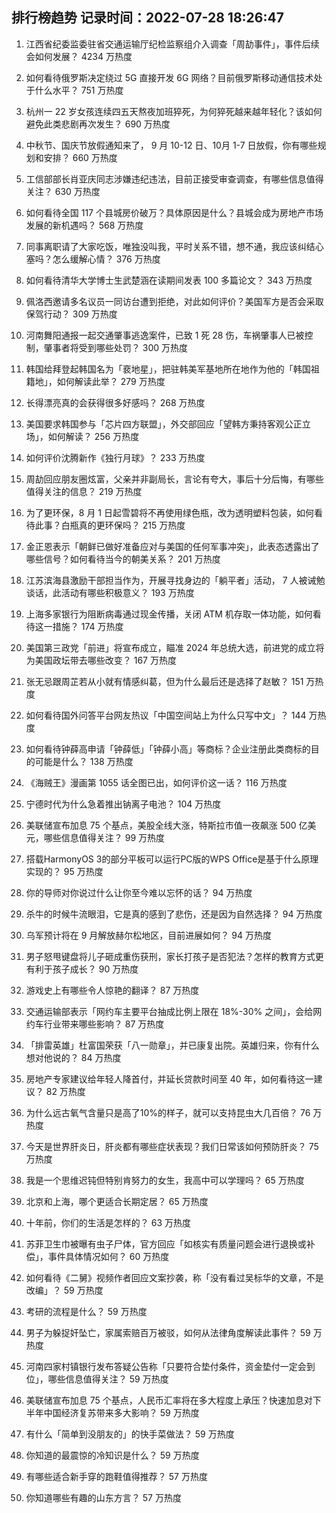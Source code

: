 
## 排行榜趋势 记录时间：2022-07-28 18:26:47
  
  1. 江西省纪委监委驻省交通运输厅纪检监察组介入调查「周劼事件」，事件后续会如何发展？ 4234 万热度
    
  2. 如何看待俄罗斯决定绕过 5G 直接开发 6G 网络？目前俄罗斯移动通信技术处于什么水平？ 751 万热度
    
  3. 杭州一 22 岁女孩连续四五天熬夜加班猝死，为何猝死越来越年轻化？该如何避免此类悲剧再次发生？ 690 万热度
    
  4. 中秋节、国庆节放假通知来了， 9 月 10-12 日、10月 1-7 日放假，你有哪些规划和安排？ 660 万热度
    
  5. 工信部部长肖亚庆同志涉嫌违纪违法，目前正接受审查调查，有哪些信息值得关注？ 630 万热度
    
  6. 如何看待全国 117 个县城房价破万？具体原因是什么？县城会成为房地产市场发展的新机遇吗？ 568 万热度
    
  7. 同事离职请了大家吃饭，唯独没叫我，平时关系不错，想不通，我应该纠结心塞吗？怎么缓解心情？ 376 万热度
    
  8. 如何看待清华大学博士生武楚涵在读期间发表 100 多篇论文？ 343 万热度
    
  9. 佩洛西邀请多名议员一同访台遭到拒绝，对此如何评价？美国军方是否会采取保驾行动？ 309 万热度
    
  10. 河南舞阳通报一起交通肇事逃逸案件，已致 1 死 28 伤，车祸肇事人已被控制，肇事者将受到哪些处罚？ 300 万热度
    
  11. 韩国给拜登起韩国名为「裵地星」，把驻韩美军基地所在地作为他的「韩国祖籍地」，如何解读此举？ 279 万热度
    
  12. 长得漂亮真的会获得很多好感吗？ 268 万热度
    
  13. 美国要求韩国参与「芯片四方联盟」，外交部回应「望韩方秉持客观公正立场」，如何解读？ 256 万热度
    
  14. 如何评价沈腾新作《独行月球》？ 233 万热度
    
  15. 周劼回应朋友圈炫富，父亲并非副局长，言论有夸大，事后十分后悔，有哪些值得关注的信息？ 219 万热度
    
  16. 为了更环保，8 月 1 日起雪碧将不再使用绿色瓶，改为透明塑料包装，如何看待此事？白瓶真的更环保吗？ 215 万热度
    
  17. 金正恩表示「朝鲜已做好准备应对与美国的任何军事冲突」，此表态透露出了哪些信号？如何看待当今的朝美关系？ 201 万热度
    
  18. 江苏滨海县激励干部担当作为，开展寻找身边的「躺平者」活动， 7 人被诫勉谈话，此活动有哪些积极意义？ 193 万热度
    
  19. 上海多家银行为阻断病毒通过现金传播，关闭 ATM 机存取一体功能，如何看待这一措施？ 174 万热度
    
  20. 美国第三政党「前进」将宣布成立，瞄准 2024 年总统大选，前进党的成立将为美国政坛带去哪些改变？ 167 万热度
    
  21. 张无忌跟周芷若从小就有情感纠葛，但为什么最后还是选择了赵敏？ 151 万热度
    
  22. 如何看待国外问答平台网友热议「中国空间站上为什么只写中文」？ 144 万热度
    
  23. 如何看待钟薛高申请「钟薛低」「钟薛小高」等商标？企业注册此类商标的目的可能是什么？ 138 万热度
    
  24. 《海贼王》漫画第 1055 话全图已出，如何评价这一话？ 116 万热度
    
  25. 宁德时代为什么急着推出钠离子电池？ 104 万热度
    
  26. 美联储宣布加息 75 个基点，美股全线大涨，特斯拉市值一夜飙涨 500 亿美元，哪些信息值得关注？ 99 万热度
    
  27. 搭载HarmonyOS 3的部分平板可以运行PC版的WPS Office是基于什么原理实现的？ 95 万热度
    
  28. 你的导师对你说过什么让你至今难以忘怀的话？ 94 万热度
    
  29. 杀牛的时候牛流眼泪，它是真的感到了悲伤，还是因为自然选择？ 94 万热度
    
  30. 乌军预计将在 9 月解放赫尔松地区，目前进展如何？ 94 万热度
    
  31. 男子怒甩键盘将儿子砸成重伤获刑，家长打孩子是否犯法？怎样的教育方式更有利于孩子成长？ 90 万热度
    
  32. 游戏史上有哪些令人惊艳的翻译？ 87 万热度
    
  33. 交通运输部表示「网约车主要平台抽成比例上限在 18%-30% 之间」，会给网约车行业带来哪些影响？ 87 万热度
    
  34. 「排雷英雄」杜富国荣获「八一勋章」，并已康复出院。英雄归来，你有什么想对他说的？ 84 万热度
    
  35. 房地产专家建议给年轻人降首付，并延长贷款时间至 40 年，如何看待这一建议？ 82 万热度
    
  36. 为什么远古氧气含量只是高了10%的样子，就可以支持昆虫大几百倍？ 76 万热度
    
  37. 今天是世界肝炎日，肝炎都有哪些症状表现？我们日常该如何预防肝炎？ 75 万热度
    
  38. 我是一个思维迟钝但特别肯努力的女生，我高中可以学理吗？ 65 万热度
    
  39. 北京和上海，哪个更适合长期定居？ 65 万热度
    
  40. 十年前，你们的生活是怎样的？ 63 万热度
    
  41. 苏菲卫生巾被曝有虫子尸体，官方回应「如核实有质量问题会进行退换或补偿」，事件具体情况如何？ 60 万热度
    
  42. 如何看待《二舅》视频作者回应文案抄袭，称「没有看过吴标华的文章，不是改编」？ 59 万热度
    
  43. 考研的流程是什么？ 59 万热度
    
  44. 男子为躲捉奸坠亡，家属索赔百万被驳，如何从法律角度解读此事件？ 59 万热度
    
  45. 河南四家村镇银行发布答疑公告称「只要符合垫付条件，资金垫付一定会到位」，哪些信息值得关注？ 59 万热度
    
  46. 美联储宣布加息 75 个基点，人民币汇率将在多大程度上承压？快速加息对下半年中国经济复苏带来多大影响？ 59 万热度
    
  47. 有什么「简单到没朋友的」的快手菜做法？ 59 万热度
    
  48. 你知道的最震惊的冷知识是什么？ 59 万热度
    
  49. 有哪些适合新手穿的跑鞋值得推荐？ 57 万热度
    
  50. 你知道哪些有趣的山东方言？ 57 万热度
    